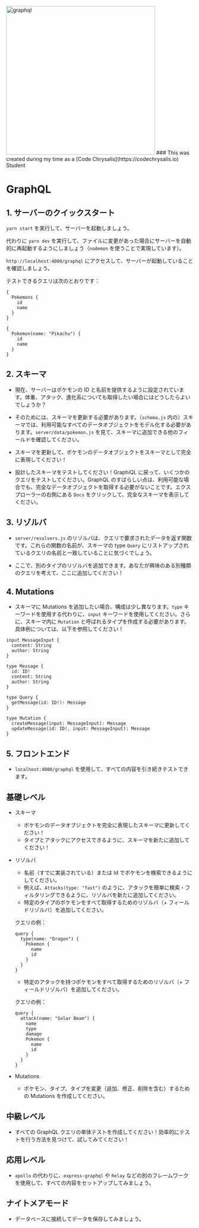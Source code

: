 <img src="https://cdn-images-1.medium.com/max/1000/1*IvCDlfi3vQfgyKO1eFv4jA.png" alt="graphql" width="400">
### This was created during my time as a [Code Chrysalis](https://codechrysalis.io) Student

# GraphQL

## 1. サーバーのクイックスタート

`yarn start` を実行して、サーバーを起動しましょう。

代わりに `yarn dev` を実行して、ファイルに変更があった場合にサーバーを自動的に再起動するようにしましょう（`nodemon` を使うことで実現しています）。

`http://localhost:4000/graphql` にアクセスして、サーバーが起動していることを確認しましょう。

テストできるクエリは次のとおりです：

```
{
  Pokemons {
    id
    name
  }
}
```

```
{
  Pokemon(name: "Pikachu") {
    id
    name
  }
}
```

## 2. スキーマ

- 現在、サーバーはポケモンの ID と名前を提供するように設定されています。体重、アタック、進化系についても取得したい場合にはどうしたらよいでしょうか？

- そのためには、スキーマを更新する必要があります。（`schema.js` 内の）スキーマでは、利用可能なすべてのデータオブジェクトをモデル化する必要があります。`server/data/pokemon.js` を見て、スキーマに追加できる他のフィールドを確認してください。

- スキーマを更新して、ポケモンのデータオブジェクトをスキーマとして完全に表現してください！

- 設計したスキーマをテストしてください！GraphiQL に戻って、いくつかのクエリをテストしてください。GraphQL のすばらしい点は、利用可能な場合でも、完全なデータオブジェクトを取得する必要がないことです。エクスプローラーの右側にある `Docs` をクリックして、完全なスキーマを表示してください。

## 3. リゾルバ

- `server/resolvers.js` のリゾルバは、クエリで要求されたデータを返す関数です。これらの関数の名前が、スキーマの type `Query` にリストアップされているクエリの名前と一致していることに気づくでしょう。

- ここで、別のタイプのリゾルバを追加できます。あなたが興味のある別種類のクエリを考えて、ここに追加してください！

## 4. Mutations

- スキーマに Mutations を追加したい場合、構成は少し異なります。`type` キーワードを使用する代わりに、`input` キーワードを使用してください。さらに、スキーマ内に `Mutation` と呼ばれるタイプを作成する必要があります。具体例については、以下を参照してください！

```
input MessageInput {
  content: String
  author: String
}

type Message {
  id: ID!
  content: String
  author: String
}

type Query {
  getMessage(id: ID!): Message
}

type Mutation {
  createMessage(input: MessageInput): Message
  updateMessage(id: ID!, input: MessageInput): Message
}
```

## 5. フロントエンド

- `localhost:4000/graphql` を使用して、すべての内容を引き続きテストできます。

## 基礎レベル

- スキーマ
  - ポケモンのデータオブジェクトを完全に表現したスキーマに更新してください！
  - タイプとアタックにアクセスできるように、スキーマを新たに追加してください！
- リゾルバ
  - 名前（すでに実装されている）または Id でポケモンを検索できるようにしてください。
  - 例えば、`Attacks(type: "fast")` のように、アタックを簡単に検索・フィルタリングできるように、リゾルバを新たに追加してください。
  - 特定のタイプのポケモンをすべて取得するためのリゾルバ（+ フィールドリゾルバ）を追加してください。

  クエリの例：

    ```
    query {
      type(name: "Dragon") {
        Pokemon {
          name
          id
        }
      }
    }
    ```
  - 特定のアタックを持つポケモンをすべて取得するためのリゾルバ（+ フィールドリゾルバ）を追加してください。
  
  クエリの例：

    ```
    query {
      attack(name: "Solar Beam") {
        name
        type
        damage
        Pokemon {
          name
          id
        }
      }
    }
    ```

- Mutations
  - ポケモン、タイプ、タイプを変更（追加、修正、削除を含む）するための Mutations を作成してください。

## 中級レベル

- すべての GraphQL クエリの単体テストを作成してください！効率的にテストを行う方法を見つけて、試してみてください！

## 応用レベル

- `apollo` の代わりに、`express-graphql` や `Relay` などの別のフレームワークを使用して、すべての内容をセットアップしてみましょう。

## ナイトメアモード

- データベースに接続してデータを保存してみましょう。
